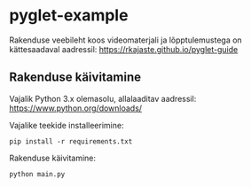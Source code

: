 # pyglet-example

Rakenduse veebileht koos videomaterjali ja lõpptulemustega on kättesaadaval aadressil: https://rkajaste.github.io/pyglet-guide

## Rakenduse käivitamine

Vajalik Python 3.x olemasolu, allalaaditav aadressil: https://www.python.org/downloads/

Vajalike teekide installeerimine:

```
pip install -r requirements.txt
```

Rakenduse käivitamine:

```
python main.py
```
